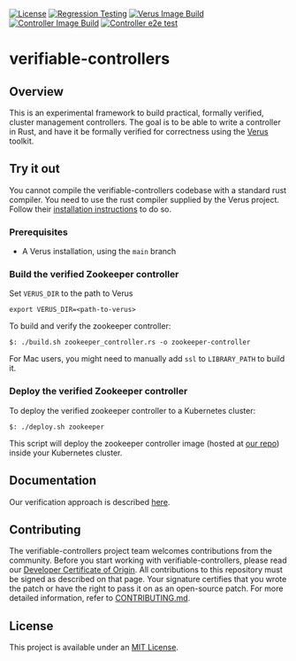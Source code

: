 [![License](https://img.shields.io/badge/License-MIT-green.svg)](https://github.com/vmware-research/verifiable-controllers/blob/main/LICENSE)
[![Regression Testing](https://github.com/vmware-research/verifiable-controllers/actions/workflows/regression-testing.yml/badge.svg)](https://github.com/vmware-research/verifiable-controllers/actions/workflows/regression-testing.yml)
[![Verus Image Build](https://github.com/vmware-research/verifiable-controllers/actions/workflows/verus-image-build.yml/badge.svg)](https://github.com/vmware-research/verifiable-controllers/actions/workflows/verus-image-build.yml)
[![Controller Image Build](https://github.com/vmware-research/verifiable-controllers/actions/workflows/controller-image-build.yml/badge.svg)](https://github.com/vmware-research/verifiable-controllers/actions/workflows/controller-image-build.yml)
[![Controller e2e test](https://github.com/vmware-research/verifiable-controllers/actions/workflows/controller-e2e-test.yml/badge.svg)](https://github.com/vmware-research/verifiable-controllers/actions/workflows/controller-e2e-test.yml)

# verifiable-controllers

## Overview

This is an experimental framework to build practical, formally verified, cluster management controllers. The goal is to be able to write a controller in Rust, and have it be formally verified for correctness using the [Verus](https://github.com/secure-foundations/verus/) toolkit.

## Try it out

You cannot compile the verifiable-controllers codebase with a standard rust compiler. You need to use the rust compiler supplied by the Verus project. Follow their [installation instructions](https://github.com/secure-foundations/verus/) to do so.

### Prerequisites

* A Verus installation, using the `main` branch

### Build the verified Zookeeper controller

Set `VERUS_DIR` to the path to Verus
```
export VERUS_DIR=<path-to-verus>
```

To build and verify the zookeeper controller:
```
$: ./build.sh zookeeper_controller.rs -o zookeeper-controller
```
For Mac users, you might need to manually add `ssl` to `LIBRARY_PATH` to build it.

### Deploy the verified Zookeeper controller

To deploy the verified zookeeper controller to a Kubernetes cluster:
```
$: ./deploy.sh zookeeper
```
This script will deploy the zookeeper controller image (hosted at [our repo](https://github.com/vmware-research/verifiable-controllers/packages)) inside your Kubernetes cluster.

## Documentation

Our verification approach is described [here](doc/framework_design.md).

## Contributing

The verifiable-controllers project team welcomes contributions from the community. Before you start working with verifiable-controllers, please
read our [Developer Certificate of Origin](https://cla.vmware.com/dco). All contributions to this repository must be
signed as described on that page. Your signature certifies that you wrote the patch or have the right to pass it on
as an open-source patch. For more detailed information, refer to [CONTRIBUTING.md](CONTRIBUTING.md).

## License

This project is available under an [MIT License](LICENSE).
